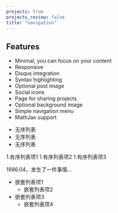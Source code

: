 ```yaml
---
projects: true
projects_review: false
title: "navigation"
---
```


## Features
* Minimal, you can focus on your content
* Responsive
* Disqus integration
* Syntax highlighting
* Optional post image
* Social icons
* Page for sharing projects
* Optional background image
* Simple navigation menu
* MathJax support

+ 无序列表
+ 无序列表
+ 无序列表

1.有序列表项1
1.有序列表项2
1.有序列表项3

1986\.04，发生了一件事情...

+ 嵌套列表项1  
    + 嵌套列表项2  
+ 嵌套列表项3  
    + 嵌套列表项4  
 
